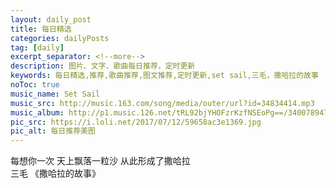 ```yaml
---
layout: daily_post
title: 每日精选
categories: dailyPosts
tag: [daily]
excerpt_separator: <!--more-->
description: 图片、文字、歌曲每日推荐，定时更新
keywords: 每日精选,推荐,歌曲推荐,图文推荐,定时更新,set sail,三毛，撒哈拉的故事
noToc: true
music_name: Set Sail
music_src: http://music.163.com/song/media/outer/url?id=34834414.mp3
music_album: http://p1.music.126.net/tRL92bjYHOFzrKzfNSEoPg==/3400789471685993.jpg
pic_src: https://i.loli.net/2017/07/12/59658ac3e1369.jpg
pic_alt: 每日推荐美图
---
```


每想你一次
天上飘落一粒沙
从此形成了撒哈拉
<br/>
三毛 《撒哈拉的故事》